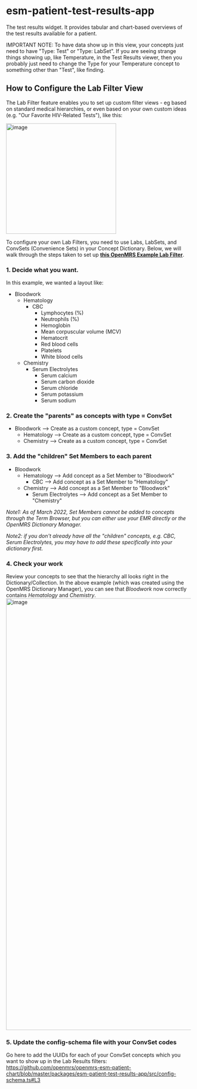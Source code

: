 # esm-patient-test-results-app

The test results widget. It provides tabular and chart-based overviews of the test results available for a patient. 

IMPORTANT NOTE: To have data show up in this view, your concepts just need to have "Type: Test" or "Type: LabSet". 
If you are seeing strange things showing up, like Temperature, in the Test Results viewer, then you probably just need to change the Type for your Temperature concept to something other than "Test", like finding. 


## How to Configure the Lab Filter View
The Lab Filter feature enables you to set up custom filter views - eg based on standard medical hierarchies, or even based on your own custom ideas (e.g. "Our Favorite HIV-Related Tests"), like this:

<img width="300" alt="image" src="https://user-images.githubusercontent.com/67400059/161005725-18b38112-d2bd-4ae1-8a01-f797cb69aa57.png">

To configure your own Lab Filters, you need to use Labs, LabSets, and ConvSets (Convenience Sets) in your Concept Dictionary. 
Below, we will walk through the steps taken to set up [**this OpenMRS Example Lab Filter**](https://app.openconceptlab.org/#/orgs/openmrs/collections/ExampleLabFilter/).

### 1. Decide what you want. 
In this example, we wanted a layout like: 
 * Bloodwork
   * Hematology
     * CBC
       * 	Lymphocytes (%)
       * 	Neutrophils (%)
       * 	Hemoglobin
       * 	Mean corpuscular volume	(MCV)
       * 	Hematocrit
       * 	Red blood cells
       * 	Platelets	
       * 	White blood cells
   * Chemistry
     * Serum Electrolytes
       * 	Serum calcium	
       * 	Serum carbon dioxide
       * 	Serum chloride
       * 	Serum potassium
       * 	Serum sodium

### 2. Create the "parents" as concepts with type = ConvSet
 * Bloodwork --> Create as a custom concept, type = ConvSet
   * Hematology --> Create as a custom concept, type = ConvSet
   * Chemistry --> Create as a custom concept, type = ConvSet


### 3. Add the "children" Set Members to each parent
 * Bloodwork
   * Hematology --> Add concept as a Set Member to "Bloodwork"
     * CBC --> Add concept as a Set Member to "Hematology"
   * Chemistry --> Add concept as a Set Member to "Bloodwork"
     * Serum Electrolytes --> Add concept as a Set Member to "Chemistry"

_Note1: As of March 2022, Set Members cannot be added to concepts through the Term Browser, but you can either use your EMR directly or the OpenMRS Dictionary Manager._

_Note2: if you don't already have all the "children" concepts, e.g. CBC, Serum Electrolytes, you may have to add these specifically into your dictionary first._

### 4. Check your work
Review your concepts to see that the hierarchy all looks right in the Dictionary/Collection. In the above example (which was created using the OpenMRS Dictionary Manager), you can see that _Bloodwork_ now correctly contains _Hematology_ and _Chemistry_.
<img width="1173" alt="image" src="https://user-images.githubusercontent.com/67400059/161008455-edbd31d1-00ca-4236-9309-bc41763a6f0a.png">

### 5. Update the config-schema file with your ConvSet codes
Go here to add the UUIDs for each of your ConvSet concepts which you want to show up in the Lab Results filters: 
https://github.com/openmrs/openmrs-esm-patient-chart/blob/master/packages/esm-patient-test-results-app/src/config-schema.ts#L3
